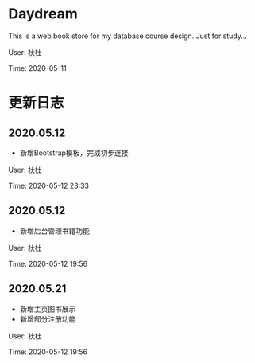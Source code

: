 # Daydream
This is a web book store for my database course design.
Just for study...

User: 杕杜

Time: 2020-05-11

# 更新日志

## 2020.05.12
- 新增Bootstrap模板，完成初步连接

User: 杕杜

Time: 2020-05-12 23:33

## 2020.05.12
- 新增后台管理书籍功能

User: 杕杜

Time: 2020-05-12 19:56

## 2020.05.21
- 新增主页图书展示
- 新增部分注册功能 

User: 杕杜

Time: 2020-05-12 19:56
